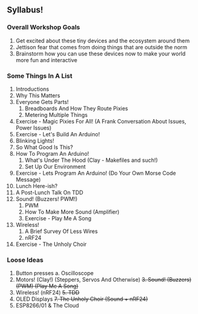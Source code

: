 ## Syllabus!

### Overall Workshop Goals
1. Get excited about these tiny devices and the ecosystem around them
2. Jettison fear that comes from doing things that are outside the norm
3. Brainstorm how you can use these devices now to make your world more fun and interactive


### Some Things In A List
1. Introductions
2. Why This Matters
3. Everyone Gets Parts!
    1. Breadboards And How They Route Pixies
    2. Metering Multiple Things
4. Exercise - Magic Pixies For All!  (A Frank Conversation About Issues, Power Issues)
5. Exercise - Let's Build An Arduino!
6. Blinking Lights!
7. So What Good Is This?
8. How To Program An Arduino!
    1. What's Under The Hood  (Clay - Makefiles and such!)
    2. Set Up Our Environment
9. Exercise - Lets Program An Arduino!  (Do Your Own Morse Code Message)
10. Lunch Here-ish?
11. A Post-Lunch Talk On TDD
12. Sound!  (Buzzers!  PWM!)
    1. PWM
    2. How To Make More Sound (Amplifier)
    3. Exercise - Play Me A Song
13. Wireless!
    1. A Brief Survey Of Less Wires
    2. nRF24
14. Exercise - The Unholy Choir

### Loose Ideas
1. Button presses
 a. Oscilloscope
2. Motors!  (Clay!)  (Steppers, Servos And Otherwise)
~~3. Sound!  (Buzzers)  (PWM)  (Play Me A Song)~~
4. Wireless!  (nRF24)
~~5. TDD~~
6. OLED Displays
~~7. The Unholy Choir (Sound + nRF24)~~
8. ESP8266/01 & The Cloud
